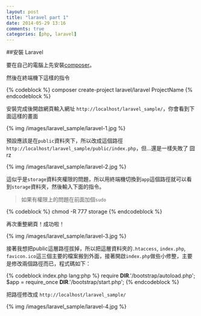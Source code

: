 ```yaml
---
layout: post
title: "laravel part 1"
date: 2014-05-29 13:16
comments: true
categories: [php, laravel]
---
```


##安裝 Laravel

要在自己的電腦上先安裝[composer](https://getcomposer.org/)。

然後在終端機下這樣的指令

{% codeblock %}
composer create-project laravel/laravel ProjectName
{% endcodeblock %}

安裝完成後開啟網頁輸入網址 `http://localhost/laravel_sample/`，你會看到下面這樣的畫面

{% img /images/laravel_sample/laravel-1.jpg %}

預設應該是在`public`資料夾下，所以改成這個路徑`http://localhost/laravel_sample/public/index.php`，但...還是一樣失敗了   囧rz

{% img /images/laravel_sample/laravel-2.jpg %}

這似乎是`storage`資料夾權限的問題，所以用終端機切換到`app`這個路徑就可以看到`storage`資料夾，然後輸入下面的指令。

> 如果有權限上的問題在前面加個`sudo`

{% codeblock %}
chmod -R 777 storage
{% endcodeblock %}

再次重整網頁！成功啦！

{% img /images/laravel_sample/laravel-3.jpg %}

接著我想把public這層路徑拔掉，所以把這層資料夾的`.htaccess`, `index.php`, `favicon.ico`這三個主要的檔案搬到外面，接著開啟`index.php`做些小修整，主要是修改兩個路徑而已，程式碼如下：

{% codeblock index.php lang:php %} 
require __DIR__.'/bootstrap/autoload.php';
$app = require_once __DIR__.'/bootstrap/start.php';
{% endcodeblock %}

把路徑修改成 `http://localhost/laravel_sample/`

{% img /images/laravel_sample/laravel-4.jpg %}




